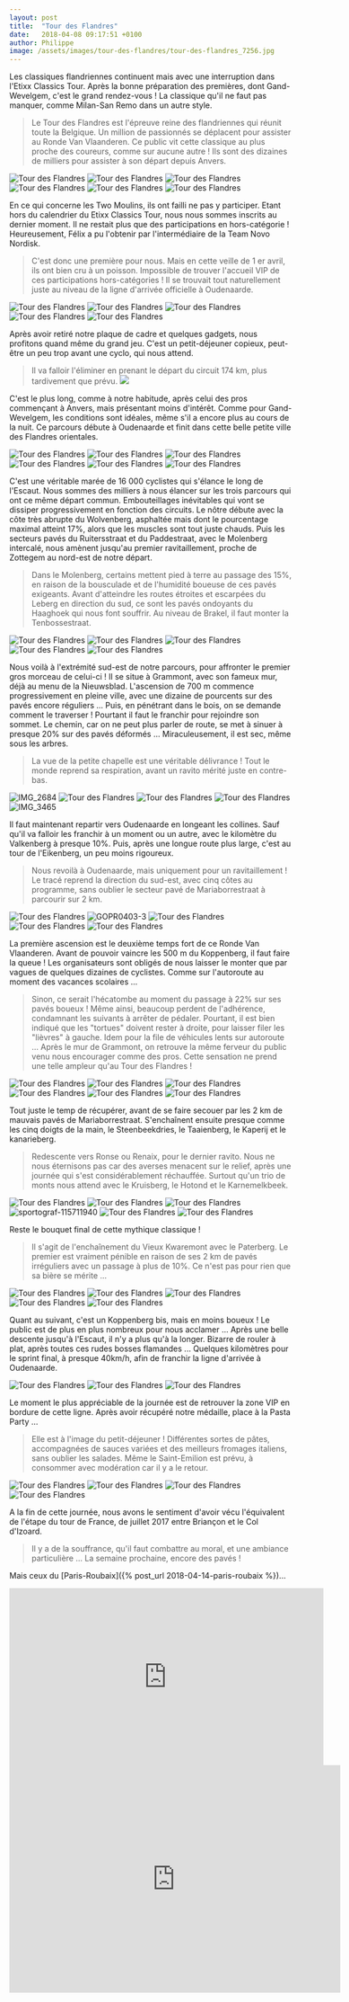 ```yaml
---
layout: post
title:  "Tour des Flandres"
date:   2018-04-08 09:17:51 +0100
author: Philippe
image: /assets/images/tour-des-flandres/tour-des-flandres_7256.jpg
---
```

Les classiques flandriennes continuent mais avec une interruption dans l'Etixx Classics Tour.
Après la bonne préparation des premières, dont Gand-Wevelgem, c'est le grand rendez-vous !
La classique qu'il ne faut pas manquer, comme Milan-San Remo dans un autre style.
> Le Tour des Flandres est l'épreuve reine des flandriennes qui réunit toute la Belgique.
Un million de passionnés se déplacent pour assister au Ronde Van Vlaanderen.
Ce public vit cette classique au plus proche des coureurs, comme sur aucune autre !
Ils sont des dizaines de milliers pour assister à son départ depuis Anvers.

<div class="gallery-box">
  <div class="gallery">
<img src="/assets/images/tour-des-flandres/tour-des-flandres_7275.jpg" title="Parcours 174 km" alt="Tour des Flandres" >
<img src="/assets/images/tour-des-flandres/tour-des-flandres_7356.jpg" title="" alt="Tour des Flandres" >
<img src="/assets/images/tour-des-flandres/tour-des-flandres_7366.jpg" title="Grand Place d'Oudenaarde" alt="Tour des Flandres" >
<img src="/assets/images/tour-des-flandres/tour-des-flandres_7368.jpg" title="Arrivée officielle" alt="Tour des Flandres" >
<img src="/assets/images/tour-des-flandres/tour-des-flandres_7371.jpg" title="" alt="Tour des Flandres" >
<img src="/assets/images/tour-des-flandres/tour-des-flandres_7372.jpg" title="campagne flandrienne " alt="Tour des Flandres" >
</div>
</div>

En ce qui concerne les Two Moulins, ils ont failli ne pas y participer.
Etant hors du calendrier du Etixx Classics Tour, nous nous sommes inscrits au dernier moment.
Il ne restait plus que des participations en hors-catégorie !
Heureusement, Félix a pu l'obtenir par l'intermédiaire de la Team Novo Nordisk.
> C'est donc une première pour nous.
Mais en cette veille de 1 er avril, ils ont bien cru à un poisson.
Impossible de trouver l'accueil VIP de ces participations hors-catégories !
Il se trouvait tout naturellement juste au niveau de la ligne d'arrivée officielle à Oudenaarde.

<div class="gallery-box">
  <div class="gallery">
<img src="/assets/images/tour-des-flandres/tour-des-flandres_7358.jpg" title="Petit-déjeuner" alt="Tour des Flandres" >
<img src="/assets/images/tour-des-flandres/tour-des-flandres_7359.jpg" title="Vue sur l'arrivée" alt="Tour des Flandres" >
<img src="/assets/images/tour-des-flandres/tour-des-flandres_7362.jpg" title="accueil VIP" alt="Tour des Flandres" >
<img src="/assets/images/tour-des-flandres/tour-des-flandres_7363.jpg" title="" alt="Tour des Flandres" >
<img src="/assets/images/tour-des-flandres/tour-des-flandres_7367.jpg" title="plein de vitamines !" alt="Tour des Flandres" >
</div>
</div>

Après avoir retiré notre plaque de cadre et quelques gadgets, nous profitons quand même du grand jeu.
C'est un petit-déjeuner copieux, peut-être un peu trop avant une cyclo, qui nous attend.
> Il va falloir l'éliminer en prenant le départ du circuit 174 km, plus tardivement que prévu.
![](/assets/images/tour-des-flandres/tour-des-flandres_7371.jpg)

C'est le plus long, comme à notre habitude, après celui des pros commençant à Anvers, mais présentant moins d'intérêt.
Comme pour Gand-Wevelgem, les conditions sont idéales, même s'il a encore plus au cours de la nuit.
Ce parcours débute à Oudenaarde et finit dans cette belle petite ville des Flandres orientales.
<div class="gallery-box">
  <div class="gallery">
<img src="/assets/images/tour-des-flandres/tour-des-flandres_7340.jpg" title="... ravitaillement" alt="Tour des Flandres" >
<img src="/assets/images/tour-des-flandres/tour-des-flandres_7341.jpg" title="Premier ..." alt="Tour des Flandres" >
<img src="/assets/images/tour-des-flandres/tour-des-flandres_7342.jpg" title="" alt="Tour des Flandres" >
<img src="/assets/images/tour-des-flandres/tour-des-flandres_7344.jpg" title="" alt="Tour des Flandres" >
<img src="/assets/images/tour-des-flandres/tour-des-flandres_7350.jpg" title="" alt="Tour des Flandres" >
<img src="/assets/images/tour-des-flandres/tour-des-flandres_7355.jpg" title="" alt="Tour des Flandres" >
</div>
</div>

C'est une véritable marée de 16 000 cyclistes qui s'élance le long de l'Escaut.
Nous sommes des milliers à nous élancer sur les trois parcours qui ont ce même départ commun.
Embouteillages inévitables qui vont se dissiper progressivement en fonction des circuits.
Le nôtre débute avec la côte très abrupte du Wolvenberg, asphaltée mais dont le pourcentage maximal atteint 17%, alors que les muscles sont tout juste chauds.
Puis les secteurs pavés du Ruitersstraat et du Paddestraat, avec le Molenberg intercalé, nous amènent jusqu'au premier ravitaillement, proche de Zottegem au nord-est de notre départ.
> Dans le Molenberg, certains mettent pied à terre au passage des 15%, en raison de la bousculade et de l'humidité boueuse de ces pavés exigeants.
Avant d'atteindre les routes étroites et escarpées du Leberg en direction du sud, ce sont les pavés ondoyants du Haaghoek qui nous font souffrir.
Au niveau de Brakel, il faut monter la Tenbossestraat.
<div class="gallery-box">
  <div class="gallery">
<img src="/assets/images/tour-des-flandres/tour-des-flandres_7329.jpg" title="" alt="Tour des Flandres" >
<img src="/assets/images/tour-des-flandres/tour-des-flandres_7330.jpg" title="... de Grammont" alt="Tour des Flandres" >
<img src="/assets/images/tour-des-flandres/tour-des-flandres_7331.jpg" title="... du mur ..." alt="Tour des Flandres" >
<img src="/assets/images/tour-des-flandres/tour-des-flandres_7332.jpg" title="Début ..." alt="Tour des Flandres" >
<img src="/assets/images/tour-des-flandres/tour-des-flandres_7423.jpg" title="sa chapelle" alt="Tour des Flandres" >
</div>
</div>

Nous voilà à l'extrémité sud-est de notre parcours, pour affronter le premier gros morceau de celui-ci !
Il se situe à Grammont, avec son fameux mur, déjà au menu de la Nieuwsblad.
L'ascension de 700 m commence progressivement en pleine ville, avec une dizaine de pourcents sur des pavés encore réguliers ...
Puis, en pénétrant dans le bois, on se demande comment le traverser !
Pourtant il faut le franchir pour rejoindre son sommet.
Le chemin, car on ne peut plus parler de route, se met à sinuer à presque 20% sur des pavés déformés ...
Miraculeusement, il est sec, même sous les arbres.
> La vue de la petite chapelle est une véritable délivrance !
Tout le monde reprend sa respiration, avant un ravito mérité juste en contre-bas.
<div class="gallery-box">
  <div class="gallery">
<img src="/assets/images/tour-des-flandres/tour-des-flandres_7288.jpg" title="" alt="IMG_2684" >
<img src="/assets/images/tour-des-flandres/tour-des-flandres_7289.jpg" title="... ravitaillement" alt="Tour des Flandres" >
<img src="/assets/images/tour-des-flandres/tour-des-flandres_7290.jpg" title="Deuxième ..." alt="Tour des Flandres" >
<img src="/assets/images/tour-des-flandres/tour-des-flandres_7293.jpg" title="... de Grammont" alt="Tour des Flandres" >
<img src="/assets/images/tour-des-flandres/tour-des-flandres_7425.jpg" title="Sommet ..." alt="IMG_3465" >
</div>
</div>

Il faut maintenant repartir vers Oudenaarde en longeant les collines.
Sauf qu'il va falloir les franchir à un moment ou un autre, avec le kilomètre du Valkenberg à presque 10%.
Puis, après une longue route plus large, c'est au tour de l'Eikenberg, un peu moins rigoureux.
> Nous revoilà à Oudenaarde, mais uniquement pour un ravitaillement !
Le tracé reprend la direction du sud-est, avec cinq côtes au programme, sans oublier le secteur pavé de Mariaborrestraat à parcourir sur 2 km.
<div class="gallery-box">
  <div class="gallery">
<img src="/assets/images/tour-des-flandres/tour-des-flandres_7280.jpg" title="son sommet" alt="Tour des Flandres" >
<img src="/assets/images/tour-des-flandres/tour-des-flandres_7282.jpg" title="" alt="GOPR0403-3" >
<img src="/assets/images/tour-des-flandres/tour-des-flandres_7283.jpg" title="passage à 22%" alt="Tour des Flandres" >
<img src="/assets/images/tour-des-flandres/tour-des-flandres_7284.jpg" title="... du Koppenberg" alt="Tour des Flandres" >
<img src="/assets/images/tour-des-flandres/tour-des-flandres_7285.jpg" title="Début ..." alt="Tour des Flandres" >
</div>
</div>

La première ascension est le deuxième temps fort de ce Ronde Van Vlaanderen.
Avant de pouvoir vaincre les 500 m du Koppenberg, il faut faire la queue !
Les organisateurs sont obligés de nous laisser le monter que par vagues de quelques dizaines de cyclistes.
Comme sur l'autoroute au moment des vacances scolaires ...
> Sinon, ce serait l'hécatombe au moment du passage à 22% sur ses pavés boueux !
Même ainsi, beaucoup perdent de l'adhérence, condamnant les suivants à arrêter de pédaler.
Pourtant, il est bien indiqué que les "tortues" doivent rester à droite, pour laisser filer les "lièvres" à gauche.
Idem pour la file de véhicules lents sur autoroute ...
Après le mur de Grammont, on retrouve la même ferveur du public venu nous encourager comme des pros.
Cette sensation ne prend une telle ampleur qu'au Tour des Flandres !
<div class="gallery-box">
  <div class="gallery">
<img src="/assets/images/tour-des-flandres/tour-des-flandres_7294.jpg" title="... de plat !" alt="Tour des Flandres" >
<img src="/assets/images/tour-des-flandres/tour-des-flandres_7295.jpg" title="Un peu ..." alt="Tour des Flandres" >
<img src="/assets/images/tour-des-flandres/tour-des-flandres_7303.jpg" title="Descente vers Ronse" alt="Tour des Flandres" >
<img src="/assets/images/tour-des-flandres/tour-des-flandres_7319.jpg" title="Two Moulins" alt="Tour des Flandres" >
<img src="/assets/images/tour-des-flandres/tour-des-flandres_7328.jpg" title="Renaix" alt="Tour des Flandres" >
<img src="/assets/images/tour-des-flandres/tour-des-flandres_7336.jpg" title="ravitaillement ..." alt="Tour des Flandres" >
</div>
</div>

Tout juste le temp de récupérer, avant de se faire secouer par les 2 km de mauvais pavés de Mariaborrestraat.
S'enchaînent ensuite presque comme les cinq doigts de la main, le Steenbeekdries, le Taaienberg, le Kaperij et le kanarieberg.
> Redescente vers Ronse ou Renaix, pour le dernier ravito.
Nous ne nous éternisons pas car des averses menacent sur le relief, après une journée qui s'est considérablement réchauffée.
Surtout qu'un trio de monts nous attend avec le Kruisberg, le Hotond et le Karnemelkbeek.
<div class="gallery-box">
  <div class="gallery">
<img src="/assets/images/tour-des-flandres/tour-des-flandres_7373.jpg" title="Début ..." alt="Tour des Flandres" >
<img src="/assets/images/tour-des-flandres/tour-des-flandres_7377.jpg" title="" alt="Tour des Flandres" >
<img src="/assets/images/tour-des-flandres/tour-des-flandres_7378.jpg" title="... du vieux ..." alt="Tour des Flandres" >
<img src="/assets/images/tour-des-flandres/tour-des-flandres_7387.jpg" title="" alt="sportograf-115711940" >
<img src="/assets/images/tour-des-flandres/tour-des-flandres_7388.jpg" title="" alt="Tour des Flandres" >
<img src="/assets/images/tour-des-flandres/tour-des-flandres_7395.jpg" title="Two Moulins" alt="Tour des Flandres" >
</div>
</div>

Reste le bouquet final de cette mythique classique !
> Il s'agit de l'enchaînement du Vieux Kwaremont avec le Paterberg.
Le premier est vraiment pénible en raison de ses 2 km de pavés irréguliers avec un passage à plus de 10%.
Ce n'est pas pour rien que sa bière se mérite ...

<div class="gallery-box">
  <div class="gallery">
<img src="/assets/images/tour-des-flandres/tour-des-flandres_7300.jpg" title="" alt="Tour des Flandres" >
<img src="/assets/images/tour-des-flandres/tour-des-flandres_7307.jpg" title="" alt="Tour des Flandres" >
<img src="/assets/images/tour-des-flandres/tour-des-flandres_7310.jpg" title="" alt="Tour des Flandres" >
<img src="/assets/images/tour-des-flandres/tour-des-flandres_7318.jpg" title="Twomoulins" alt="Tour des Flandres" >
<img src="/assets/images/tour-des-flandres/tour-des-flandres_7370.jpg" title="Kwaremont aérien" alt="Tour des Flandres" >
</div>
</div>

Quant au suivant, c'est un Koppenberg bis, mais en moins boueux !
Le public est de plus en plus nombreux pour nous acclamer ...
Après une belle descente jusqu'à l'Escaut, il n'y a plus qu'à la longer.
Bizarre de rouler à plat, après toutes ces rudes bosses flamandes ...
Quelques kilomètres pour le sprint final, à presque 40km/h, afin de franchir la ligne d'arrivée à Oudenaarde.
<div class="gallery-box">
  <div class="gallery">
<img src="/assets/images/tour-des-flandres/tour-des-flandres_7256.jpg" title="Arrivée du Tour des Flandres" alt="Tour des Flandres" >
<img src="/assets/images/tour-des-flandres/tour-des-flandres_7260.jpg" title="Belle médaille !" alt="Tour des Flandres" >
<img src="/assets/images/tour-des-flandres/tour-des-flandres_7263.jpg" title="Two Moulins" alt="Tour des Flandres" >
</div>
</div>

Le moment le plus appréciable de la journée est de retrouver la zone VIP en bordure de cette ligne.
Après avoir récupéré notre médaille, place à la Pasta Party ...
> Elle est à l'image du petit-déjeuner !
Différentes sortes de pâtes, accompagnées de sauces variées et des meilleurs fromages italiens, sans oublier les salades.
Même le Saint-Emilion est prévu, à consommer avec modération car il y a le retour.
<div class="gallery-box">
  <div class="gallery">
<img src="/assets/images/tour-des-flandres/tour-des-flandres_7251.jpg" title="Ronde Van Vlaanderen" alt="Tour des Flandres" >
<img src="/assets/images/tour-des-flandres/tour-des-flandres_7257.jpg" title="A volonté ..." alt="Tour des Flandres" >
<img src="/assets/images/tour-des-flandres/tour-des-flandres_7258.jpg" title="Pasta party VIP" alt="Tour des Flandres" >
<img src="/assets/images/tour-des-flandres/tour-des-flandres_7261.jpg" title="... mais avec modération !" alt="Tour des Flandres" >
</div>
</div>

A la fin de cette journée, nous avons le sentiment d'avoir vécu l'équivalent de l'étape du tour de France, de juillet 2017 entre Briançon et le Col d'Izoard.
> Il y a de la souffrance, qu'il faut combattre au moral, et une ambiance particulière ...
La semaine prochaine, encore des pavés !

Mais ceux du [Paris-Roubaix]({% post_url 2018-04-14-paris-roubaix %})...

<center><iframe src="https://www.youtube.com/embed/-4U3QjTUWps" width="560" height="315" frameborder="0" allowfullscreen="allowfullscreen"></iframe></center><center><iframe src="https://www.strava.com/activities/1482192285/embed/eeda9783126c954f10de8349c6cce1b5910181de" width="590" height="405" frameborder="0" scrolling="no"></iframe></center>